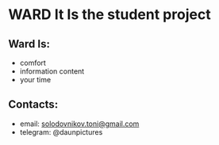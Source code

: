 WARD  It Is the student project
===================================


Ward  Is:
----------
- comfort 
- information content
- your time 

Contacts:
----------
- email: solodovnikov.toni@gmail.com
- telegram: @daunpictures
